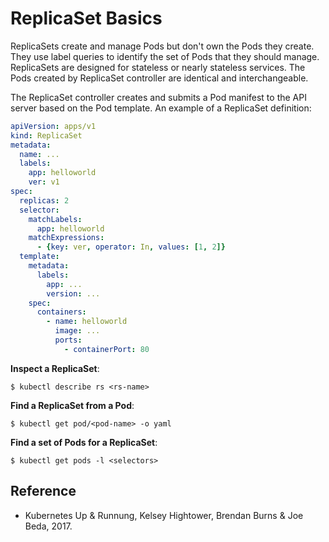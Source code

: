 # ReplicaSet Basics

ReplicaSets create and manage Pods but don't own the Pods they create. They use label queries to identify the set of Pods that they should manage. ReplicaSets are designed for stateless or nearly stateless services. The Pods created by ReplicaSet controller are identical and interchangeable.

The ReplicaSet controller creates and submits a Pod manifest to the API server based on the Pod template. An example of a ReplicaSet definition:

```yaml
apiVersion: apps/v1
kind: ReplicaSet
metadata:
  name: ...
  labels:
    app: helloworld
    ver: v1
spec:
  replicas: 2
  selector:
    matchLabels:
      app: helloworld
    matchExpressions:
      - {key: ver, operator: In, values: [1, 2]}
  template:
    metadata:
      labels:
        app: ...
        version: ...
    spec:
      containers:
        - name: helloworld
          image: ...
          ports:
            - containerPort: 80
```

**Inspect a ReplicaSet**:

```console
$ kubectl describe rs <rs-name>
```

**Find a ReplicaSet from a Pod**:

```console
$ kubectl get pod/<pod-name> -o yaml
```

**Find a set of Pods for a ReplicaSet**:

```console
$ kubectl get pods -l <selectors>
```

## Reference

* Kubernetes Up & Runnung, Kelsey Hightower, Brendan Burns & Joe Beda, 2017.
